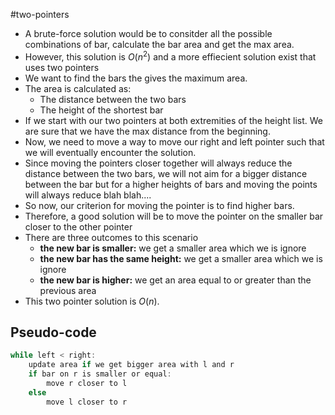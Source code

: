 #two-pointers 

- A brute-force solution would be to consitder all the possible combinations of bar, calculate the bar area and get the max area.
- However, this solution is $O(n^2)$ and a more effiecient solution exist that uses two pointers
- We want to find the bars the gives the maximum area.
- The area is calculated as:
	- The distance between the two bars
	- The height of the shortest bar
- If we start with our two pointers at both extremities of the height list. We are sure that we have the max distance from the beginning.
- Now, we need to move a way to move  our right and left pointer such that we will eventually encounter the solution.
- Since moving the pointers closer together will always reduce the distance between the two bars, we will not aim for a bigger distance between the bar but for a higher heights of bars and moving the points will always reduce blah blah....
- So now, our criterion for moving the pointer is to find higher bars.
- Therefore, a good solution will be to move the pointer on the smaller bar closer to the other pointer
- There are three outcomes to this scenario
	- **the new bar is smaller:** we get a smaller area which we is ignore
	- **the new bar has the same height:** we get a smaller area which we is ignore
	- **the new bar is higher:** we get an area equal to or greater than the previous area
- This two pointer solution is $O(n)$.

## Pseudo-code

```c
while left < right:
	update area if we get bigger area with l and r
	if bar on r is smaller or equal:
		move r closer to l
	else
		move l closer to r
```